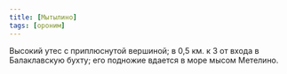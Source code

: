```yaml
---
title: [Мытылино]
tags: [ороним]
---
```


Высокий утес с приплюснутой вершиной; в 0,5 км. к З от входа в Балаклавскую
бухту; его подножие вдается в море мысом Метелино.

